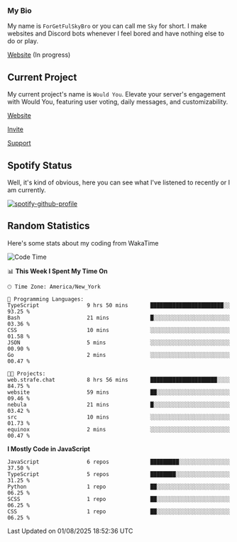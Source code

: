 ### My Bio 

My name is `ForGetFulSkyBro` or you can call me `Sky` for short. I make websites and Discord bots whenever I feel bored and have nothing else to do or play.

[Website](https://forgetful.vercel.app) (In progress)

## Current Project

My current project's name is `Would You`. Elevate your server's engagement with Would You, featuring user voting, daily messages, and customizability.

[Website](https://wouldyoubot.gg)

[Invite](https://wouldyoubot.gg/invite)

[Support](https://wouldyoubot.gg/discord)

## Spotify Status

Well, it's kind of obvious, here you can see what I've listened to recently or I am currently.

[![spotify-github-profile](https://spotify-github-profile.kittinanx.com/api/view?uid=8fw8wluifdebs12yo4k3j0h6c&cover_image=true&theme=novatorem&show_offline=false&background_color=121212&interchange=false&bar_color=53b14f&bar_color_cover=false)](https://github.com/kittinan/spotify-github-profile)


## Random Statistics

Here's some stats about my coding from WakaTime

<!--START_SECTION:waka-->
![Code Time](http://img.shields.io/badge/Code%20Time-1%2C500%20hrs%2056%20mins-blue)

📊 **This Week I Spent My Time On** 

```text
🕑︎ Time Zone: America/New_York

💬 Programming Languages: 
TypeScript               9 hrs 50 mins       ███████████████████████░░   93.25 % 
Bash                     21 mins             █░░░░░░░░░░░░░░░░░░░░░░░░   03.36 % 
CSS                      10 mins             ░░░░░░░░░░░░░░░░░░░░░░░░░   01.58 % 
JSON                     5 mins              ░░░░░░░░░░░░░░░░░░░░░░░░░   00.90 % 
Go                       2 mins              ░░░░░░░░░░░░░░░░░░░░░░░░░   00.47 % 

🐱‍💻 Projects: 
web.strafe.chat          8 hrs 56 mins       █████████████████████░░░░   84.75 % 
website                  59 mins             ██░░░░░░░░░░░░░░░░░░░░░░░   09.46 % 
nebula                   21 mins             █░░░░░░░░░░░░░░░░░░░░░░░░   03.42 % 
src                      10 mins             ░░░░░░░░░░░░░░░░░░░░░░░░░   01.73 % 
equinox                  2 mins              ░░░░░░░░░░░░░░░░░░░░░░░░░   00.47 % 
```

**I Mostly Code in JavaScript** 

```text
JavaScript               6 repos             █████████░░░░░░░░░░░░░░░░   37.50 % 
TypeScript               5 repos             ████████░░░░░░░░░░░░░░░░░   31.25 % 
Python                   1 repo              ██░░░░░░░░░░░░░░░░░░░░░░░   06.25 % 
SCSS                     1 repo              ██░░░░░░░░░░░░░░░░░░░░░░░   06.25 % 
CSS                      1 repo              ██░░░░░░░░░░░░░░░░░░░░░░░   06.25 % 
```




 Last Updated on 01/08/2025 18:52:36 UTC
<!--END_SECTION:waka-->

